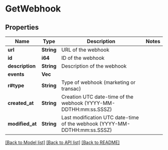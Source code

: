 # GetWebhook

## Properties

Name | Type | Description | Notes
------------ | ------------- | ------------- | -------------
**url** | **String** | URL of the webhook | 
**id** | **i64** | ID of the webhook | 
**description** | **String** | Description of the webhook | 
**events** | **Vec<String>** |  | 
**r#type** | **String** | Type of webhook (marketing or transac) | 
**created_at** | **String** | Creation UTC date-time of the webhook (YYYY-MM-DDTHH:mm:ss.SSSZ) | 
**modified_at** | **String** | Last modification UTC date-time of the webhook (YYYY-MM-DDTHH:mm:ss.SSSZ) | 

[[Back to Model list]](../README.md#documentation-for-models) [[Back to API list]](../README.md#documentation-for-api-endpoints) [[Back to README]](../README.md)


